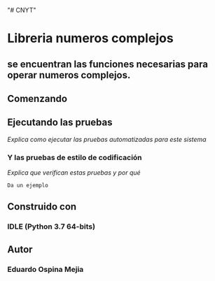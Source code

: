 "# CNYT" 
# Libreria numeros complejos

## se encuentran las funciones necesarias para operar numeros complejos.

## Comenzando 

###


## Ejecutando las pruebas 

_Explica como ejecutar las pruebas automatizadas para este sistema_



### Y las pruebas de estilo de codificación 

_Explica que verifican estas pruebas y por qué_

```
Da un ejemplo
```


## Construido con 

### IDLE (Python 3.7 64-bits)

## Autor 

### Eduardo Ospina Mejia


